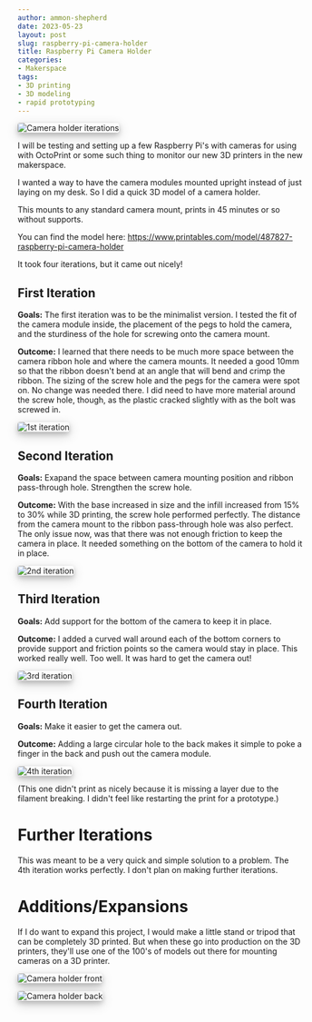 ```yaml
---
author: ammon-shepherd
date: 2023-05-23
layout: post
slug: raspberry-pi-camera-holder
title: Raspberry Pi Camera Holder
categories:
- Makerspace
tags:
- 3D printing
- 3D modeling
- rapid prototyping
---
```

<style>
  img {
    box-shadow: 0 4px 8px 0 rgba(0, 0, 0, 0.2), 0 6px 20px 0 rgba(0, 0, 0, 0.19);
    border-radius: 4px;
  }
  .highlight pre {
    padding-left: 8px;
  }
  a.link {
    color: #5BD7DE !important;
    text-decoration: underline !important;
  }
</style>

![Camera holder iterations](/assets/post-media/rpi-camera-holder/iterations.jpg)

I will be testing and setting up a few Raspberry Pi's with cameras for using with OctoPrint or some such thing to monitor our new 3D printers in the new makerspace.

I wanted a way to have the camera modules mounted upright instead of just laying on my desk. So I did a quick 3D model of a camera holder.

This mounts to any standard camera mount, prints in 45 minutes or so without supports.

You can find the model here: <a class="link" href="https://www.printables.com/model/487827-raspberry-pi-camera-holder">https://www.printables.com/model/487827-raspberry-pi-camera-holder</a>

It took four iterations, but it came out nicely!

## First Iteration
**Goals:** The first iteration was to be the minimalist version. I tested the fit of the camera module inside, the placement of the pegs to hold the camera, and the sturdiness of the hole for screwing onto the camera mount. 

**Outcome:** I learned that there needs to be much more space between the camera ribbon hole and where the camera mounts. It needed a good 10mm so that the ribbon doesn't bend at an angle that will bend and crimp the ribbon. The sizing of the screw hole and the pegs for the camera were spot on. No change was needed there. I did need to have more material around the screw hole, though, as the plastic cracked slightly with as the bolt was screwed in.

![1st iteration](/assets/post-media/rpi-camera-holder/1st.jpg)

## Second Iteration
**Goals:** Exapand the space between camera mounting position and ribbon pass-through hole. Strengthen the screw hole.

**Outcome:** With the base increased in size and the infill increased from 15% to 30% while 3D printing, the screw hole performed perfectly. The distance from the camera mount to the ribbon pass-through hole was also perfect. The only issue now, was that there was not enough friction to keep the camera in place. It needed something on the bottom of the camera to hold it in place.

![2nd iteration](/assets/post-media/rpi-camera-holder/2nd.jpg)

## Third Iteration
**Goals:** Add support for the bottom of the camera to keep it in place.

**Outcome:** I added a curved wall around each of the bottom corners to provide support and friction points so the camera would stay in place. This worked really well. Too well. It was hard to get the camera out!

![3rd iteration](/assets/post-media/rpi-camera-holder/3rd.jpg)

## Fourth Iteration
**Goals:** Make it easier to get the camera out.

**Outcome:** Adding a large circular hole to the back makes it simple to poke a finger in the back and push out the camera module.

![4th iteration](/assets/post-media/rpi-camera-holder/4th.jpg)

(This one didn't print as nicely because it is missing a layer due to the filament breaking. I didn't feel like restarting the print for a prototype.)


# Further Iterations
This was meant to be a very quick and simple solution to a problem. The 4th iteration works perfectly. I don't plan on making further iterations.

# Additions/Expansions
If I do want to expand this project, I would make a little stand or tripod that can be completely 3D printed. But when these go into production on the 3D printers, they'll use one of the 100's of models out there for mounting cameras on a 3D printer.

![Camera holder front](/assets/post-media/rpi-camera-holder/final_front.jpg)

![Camera holder back](/assets/post-media/rpi-camera-holder/final_back.jpg)